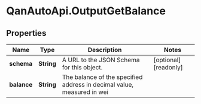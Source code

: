 # QanAutoApi.OutputGetBalance

## Properties

Name | Type | Description | Notes
------------ | ------------- | ------------- | -------------
**schema** | **String** | A URL to the JSON Schema for this object. | [optional] [readonly] 
**balance** | **String** | The balance of the specified address in decimal value, measured in wei | 


